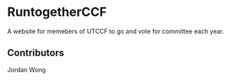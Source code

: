 # RuntogetherCCF
A website for memebers of UTCCF to go and vote for committee each year.

## Contributors
Jordan Wong
